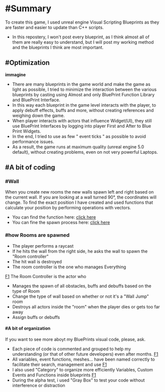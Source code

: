 # #Summary
To create this game, I used unreal engine Visual Scripting Blueprints as they are faster and easier to update than C++ scripts.

- In this repostery, I won't post every blueprint, as I think almost all of them are really easy to understand, but I will post my working method and the blueprints I think are most important.

## #Optimization
**immagine**
- There are many blueprints in the game world and make the game as light as possible, I tried to minimize the interaction between the various blueprints by casting using Almost and only BluePrint Function Library and BluePrint Interface.
- In this way each blueprint in the game level interacts with the player, to apply debuff effects, buffs and more, without creating references and weighing down the game.
- When player interacts with actors that influence Widget(UI), they still use BluePrint Interfaces by logging into player First and After to Blue Print Widgets.
- In the end, I tried to use as few " event ticks " as possible to avoid performance issues.
- As a result, the game runs at maximum quality (unreal engine 5.0 default), without creating problems, even on not very powerful Laptops.

## #A bit of coding
### #Wall
When you create new rooms the new walls spawn left and right based on the current wall. If you are looking at a wall turned 90°, the coordinates will change. To find the exact position I have created and used functions that calculate your position by performing operations with vectors.
- You can find the function here: [click here](https://blueprintue.com/blueprint/hsnp327y/)
- You can fine the spawn process here: [click here](https://blueprintue.com/blueprint/z5vy5r16/)

### #how Rooms are spawned
- The player performs a raycast
- If he hits the wall from the right side, he asks the wall to spawn the "Room controller"
- The hit wall is destroyed
- The room controller is the one who manages Everything

[F1](/BP_RC.png)
The Room Controller is the actor who
- Manages the spawn of all obstacles, buffs and debuffs based on the type of Room
- Change the type of wall based on whether or not it's a "Wall Jump" room
- Destroys all actors inside the "room" when the player dies or gets too far away
- Assign buffs or debuffs
  
#### #A bit of organization
If you want to see more aboyt my BluePrints visual code, please, ask.
- Each piece of code is commented and grouped to help my understanding (or that of other future developers) even after months.
[F1](/BP_FirstPerson.png)
- All variables, event functions, meshes... have been named correctly to facilitate their search, management and use
[F1](/Screen_Folder_0.png)
- I also used "Category" to organize more efficiently Variables, Custom Events and Functions inside blueprints
[F1](/Screen_Folder_2.png)
- During the alpha test, i used "Gray Box" to test your code without interference or distraction
